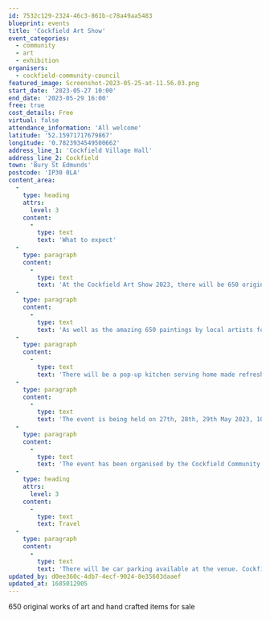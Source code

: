 ```yaml
---
id: 7532c129-2324-46c3-861b-c78a49aa5483
blueprint: events
title: 'Cockfield Art Show'
event_categories:
  - community
  - art
  - exhibition
organisers:
  - cockfield-community-council
featured_image: Screenshot-2023-05-25-at-11.56.03.png
start_date: '2023-05-27 10:00'
end_date: '2023-05-29 16:00'
free: true
cost_details: Free
virtual: false
attendance_information: 'All welcome'
latitude: '52.15971717679867'
longitude: '0.7823934549500662'
address_line_1: 'Cockfield Village Hall'
address_line_2: Cockfield
town: 'Bury St Edmunds'
postcode: 'IP30 0LA'
content_area:
  -
    type: heading
    attrs:
      level: 3
    content:
      -
        type: text
        text: 'What to expect'
  -
    type: paragraph
    content:
      -
        type: text
        text: 'At the Cockfield Art Show 2023, there will be 650 original works of art and hand crafted items for sale by local artists. '
  -
    type: paragraph
    content:
      -
        type: text
        text: 'As well as the amazing 650 paintings by local artists for sale there will also be ceramics, woodturning, glass art and cards.'
  -
    type: paragraph
    content:
      -
        type: text
        text: 'There will be a pop-up kitchen serving home made refreshments and light lunches.'
  -
    type: paragraph
    content:
      -
        type: text
        text: 'The event is being held on 27th, 28th, 29th May 2023, 10am - 4pm Daily'
  -
    type: paragraph
    content:
      -
        type: text
        text: 'The event has been organised by the Cockfield Community Council to raise funds for community projects.'
  -
    type: heading
    attrs:
      level: 3
    content:
      -
        type: text
        text: Travel
  -
    type: paragraph
    content:
      -
        type: text
        text: 'There will be car parking available at the venue. Cockfield is a village located approximately 3 1/2 miles from Lavenham in Suffolk.'
updated_by: d0ee360c-4db7-4ecf-9024-8e35603daaef
updated_at: 1685012905
---
```

650 original works of art and hand crafted items for sale